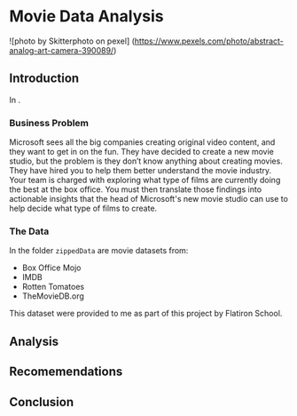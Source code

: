 # Movie Data Analysis


![photo by Skitterphoto on pexel] (https://www.pexels.com/photo/abstract-analog-art-camera-390089/)




## Introduction

In .

 
### Business Problem

Microsoft sees all the big companies creating original video content, and they want to get in on the fun. They have decided to create a new movie studio, but the problem is they don’t know anything about creating movies. They have hired you to help them better understand the movie industry.
Your team is charged with exploring what type of films are currently doing the best at the box office. You must then translate those findings into actionable insights that the head of Microsoft's new movie studio can use to help decide what type of films to create.

### The Data

In the folder `zippedData` are movie datasets from:

* Box Office Mojo
* IMDB
* Rotten Tomatoes
* TheMovieDB.org

This dataset were provided to me as part of this project by Flatiron School.

## Analysis

## Recomemendations
## Conclusion
